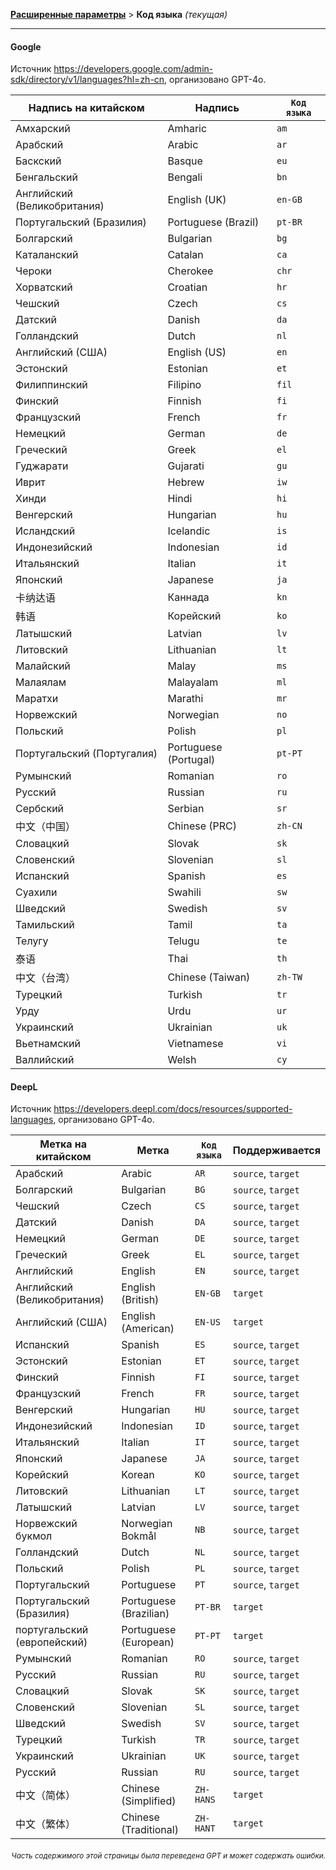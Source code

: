 [**Расширенные параметры**](./introduction.md) > **Код языка** _(текущая)_

---

#### Google

Источник <https://developers.google.com/admin-sdk/directory/v1/languages?hl=zh-cn>, организовано GPT-4o.

| Надпись на китайском | Надпись | `Код языка` |
| --- | --- | --- |
| Амхарский | Amharic | `am` |
| Арабский | Arabic | `ar` |
| Баскский | Basque | `eu` |
| Бенгальский | Bengali | `bn` |
| Английский (Великобритания) | English (UK) | `en-GB` |
| Португальский (Бразилия) | Portuguese (Brazil) | `pt-BR` |
| Болгарский | Bulgarian | `bg` |
| Каталанский | Catalan | `ca` |
| Чероки | Cherokee | `chr` |
| Хорватский | Croatian | `hr` |
| Чешский | Czech | `cs` |
| Датский | Danish | `da` |
| Голландский | Dutch | `nl` |
| Английский (США) | English (US) | `en` |
| Эстонский | Estonian | `et` |
| Филиппинский | Filipino | `fil` |
| Финский | Finnish | `fi` |
| Французский | French | `fr` |
| Немецкий | German | `de` |
| Греческий | Greek | `el` |
| Гуджарати | Gujarati | `gu` |
| Иврит | Hebrew | `iw` |
| Хинди | Hindi | `hi` |
| Венгерский | Hungarian | `hu` |
| Исландский | Icelandic | `is` |
| Индонезийский | Indonesian | `id` |
| Итальянский | Italian | `it` |
| Японский | Japanese | `ja` |
| 卡纳达语 | Каннада | `kn` |
| 韩语 | Корейский | `ko` |
| Латышский | Latvian | `lv` |
| Литовский | Lithuanian | `lt` |
| Малайский | Malay | `ms` |
| Малаялам | Malayalam | `ml` |
| Маратхи | Marathi | `mr` |
| Норвежский | Norwegian | `no` |
| Польский | Polish | `pl` |
| Португальский (Португалия) | Portuguese (Portugal) | `pt-PT` |
| Румынский | Romanian | `ro` |
| Русский | Russian | `ru` |
| Сербский | Serbian | `sr` |
| 中文（中国） | Chinese (PRC) | `zh-CN` |
| Словацкий | Slovak | `sk` |
| Словенский | Slovenian | `sl` |
| Испанский | Spanish | `es` |
| Суахили | Swahili | `sw` |
| Шведский | Swedish | `sv` |
| Тамильский | Tamil | `ta` |
| Телугу | Telugu | `te` |
| 泰语 | Thai | `th` |
| 中文（台湾） | Chinese (Taiwan) | `zh-TW` |
| Турецкий | Turkish | `tr` |
| Урду | Urdu | `ur` |
| Украинский | Ukrainian | `uk` |
| Вьетнамский | Vietnamese | `vi` |
| Валлийский | Welsh | `cy` |


#### DeepL
Источник <https://developers.deepl.com/docs/resources/supported-languages>, организовано GPT-4o.

| Метка на китайском | Метка | `Код языка` | Поддерживается |
| --- | --- | --- | --- |
| Арабский | Arabic | `AR` | `source`, `target` |
| Болгарский | Bulgarian | `BG` | `source`, `target` |
| Чешский | Czech | `CS` | `source`, `target` |
| Датский | Danish | `DA` | `source`, `target` |
| Немецкий | German | `DE` | `source`, `target` |
| Греческий | Greek | `EL` | `source`, `target` |
| Английский | English | `EN` | `source`, `target` |
| Английский (Великобритания) | English (British) | `EN-GB` | `target` |
| Английский (США) | English (American) | `EN-US` | `target` |
| Испанский | Spanish | `ES` | `source`, `target` |
| Эстонский | Estonian | `ET` | `source`, `target` |
| Финский | Finnish | `FI` | `source`, `target` |
| Французский | French | `FR` | `source`, `target` |
| Венгерский | Hungarian | `HU` | `source`, `target` |
| Индонезийский | Indonesian | `ID` | `source`, `target` |
| Итальянский | Italian | `IT` | `source`, `target` |
| Японский | Japanese | `JA` | `source`, `target` |
| Корейский | Korean | `KO` | `source`, `target` |
| Литовский | Lithuanian | `LT` | `source`, `target` |
| Латышский | Latvian | `LV` | `source`, `target` |
| Норвежский букмол | Norwegian Bokmål | `NB` | `source`, `target` |
| Голландский | Dutch | `NL` | `source`, `target` |
| Польский | Polish | `PL` | `source`, `target` |
| Португальский | Portuguese | `PT` | `source`, `target` |
| Португальский (Бразилия) | Portuguese (Brazilian) | `PT-BR` | `target` |
| португальский (европейский) | Portuguese (European) | `PT-PT` | `target` |
| Румынский | Romanian | `RO` | `source`, `target` |
| Русский | Russian | `RU` | `source`, `target` |
| Словацкий | Slovak | `SK` | `source`, `target` |
| Словенский | Slovenian | `SL` | `source`, `target` |
| Шведский | Swedish | `SV` | `source`, `target` |
| Турецкий | Turkish | `TR` | `source`, `target` |
| Украинский | Ukrainian | `UK` | `source`, `target` |
| Русский | Russian | `RU` | `source`, `target` |
| 中文（简体） | Chinese (Simplified) | `ZH-HANS` | `target` |
| 中文（繁体） | Chinese (Traditional) | `ZH-HANT` | `target` |

<div align="right"> 
<h6><small>Часть содержимого этой страницы была переведена GPT и может содержать ошибки.</small></h6>